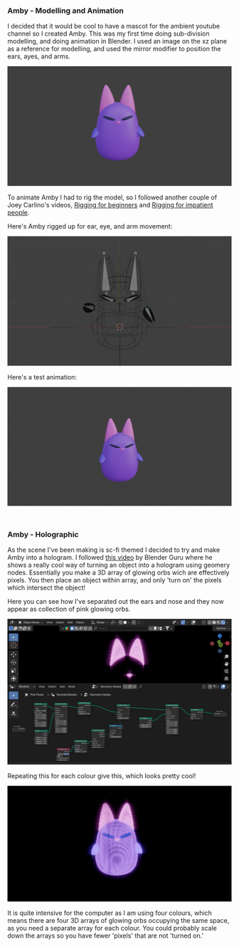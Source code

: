 
### Amby - Modelling and Animation

I decided that it would be cool to have a mascot for the ambient youtube channel so I created Amby. This was my first time doing sub-division modelling, and doing animation in Blender. I used an image on the xz plane as a reference for modelling, and used the mirror modifier to position the ears, ayes, and arms.

![amby](./images/day-10-amby-solid.PNG)

To animate Amby I had to rig the model, so I followed another couple of Joey Carlino's videos, [Rigging for beginners](https://youtu.be/m-Obo_nC3SM?si=KPkxLuXf9UDc9T2W) and [Rigging for impatient people](https://youtu.be/DDeB4tDVCGY?si=ILNaJpjzpzyMmocK).

Here's Amby rigged up for ear, eye, and arm movement:

![amby-rigged](./images/day-10-amby-bones.PNG)

Here's a test animation:

![amby-animated](./images/day-10-amby-v1.gif)

  <div style="height: 1em"> </div>

### Amby - Holographic

As the scene I've been making is sc-fi themed I decided to try and make Amby into a hologram. I followed [this video](https://youtu.be/0OsgS2JpM8k?si=BROIPg1-HVckylGX) by Blender Guru where he shows a really cool way of turning an object into a hologram using geomery nodes. Essentially you make a 3D array of glowing orbs wich are effectively pixels. You then place an object within array, and only 'turn on' the pixels which intersect the object!

Here you can see how I've separated out the ears and nose and they now appear as collection of pink glowing orbs.

![amby-geo-nodes](./images/day-10-amby-holo-geo-nodes.PNG)

Repeating this for each colour give this, which looks pretty cool!

![amby-holo](./images/day-10-amby-holo.PNG)

It is quite intensive for the computer as I am using four colours, which means there are four 3D arrays of glowing orbs occupying the same space, as you need a separate array for each colour. You could probably scale down the arrays so you have fewer 'pixels' that are not 'turned on.'

<div style="height: 1em"> </div>
